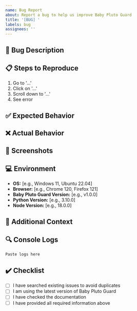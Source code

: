 ```yaml
---
name: Bug Report
about: Report a bug to help us improve Baby Pluto Guard
title: '[BUG] '
labels: bug
assignees: ''
---
```


## 🐛 Bug Description
<!-- A clear and concise description of what the bug is -->

## 📋 Steps to Reproduce
1. Go to '...'
2. Click on '...'
3. Scroll down to '...'
4. See error

## ✅ Expected Behavior
<!-- What you expected to happen -->

## ❌ Actual Behavior
<!-- What actually happened -->

## 📸 Screenshots
<!-- If applicable, add screenshots to help explain your problem -->

## 💻 Environment
- **OS:** [e.g., Windows 11, Ubuntu 22.04]
- **Browser:** [e.g., Chrome 120, Firefox 121]
- **Baby Pluto Guard Version:** [e.g., v1.0.0]
- **Python Version:** [e.g., 3.10.0]
- **Node Version:** [e.g., 18.0.0]

## 📝 Additional Context
<!-- Add any other context about the problem here -->

## 🔍 Console Logs
<!-- If applicable, paste relevant console logs or error messages -->
```
Paste logs here
```

## ✔️ Checklist
- [ ] I have searched existing issues to avoid duplicates
- [ ] I am using the latest version of Baby Pluto Guard
- [ ] I have checked the documentation
- [ ] I have provided all required information above
